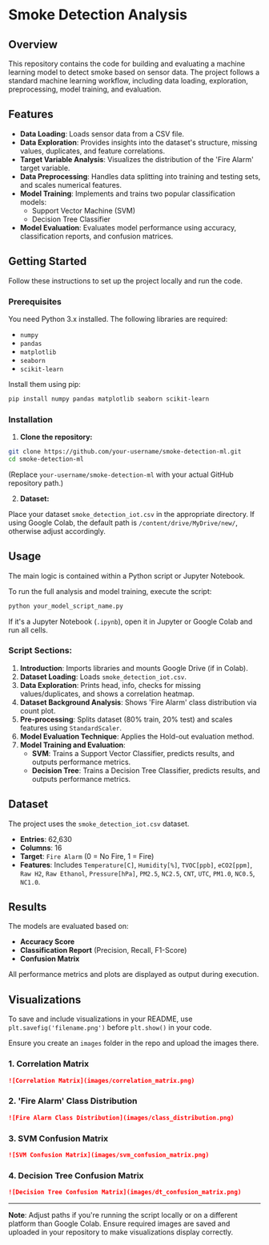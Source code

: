 # Smoke Detection Analysis

## Overview

This repository contains the code for building and evaluating a machine learning model to detect smoke based on sensor data. The project follows a standard machine learning workflow, including data loading, exploration, preprocessing, model training, and evaluation.

## Features

* **Data Loading**: Loads sensor data from a CSV file.
* **Data Exploration**: Provides insights into the dataset's structure, missing values, duplicates, and feature correlations.
* **Target Variable Analysis**: Visualizes the distribution of the 'Fire Alarm' target variable.
* **Data Preprocessing**: Handles data splitting into training and testing sets, and scales numerical features.
* **Model Training**: Implements and trains two popular classification models:
  * Support Vector Machine (SVM)
  * Decision Tree Classifier
* **Model Evaluation**: Evaluates model performance using accuracy, classification reports, and confusion matrices.

## Getting Started

Follow these instructions to set up the project locally and run the code.

### Prerequisites

You need Python 3.x installed. The following libraries are required:

* `numpy`
* `pandas`
* `matplotlib`
* `seaborn`
* `scikit-learn`

Install them using pip:

```bash
pip install numpy pandas matplotlib seaborn scikit-learn
```

### Installation

1. **Clone the repository:**

```bash
git clone https://github.com/your-username/smoke-detection-ml.git
cd smoke-detection-ml
```

(Replace `your-username/smoke-detection-ml` with your actual GitHub repository path.)

2. **Dataset:**

Place your dataset `smoke_detection_iot.csv` in the appropriate directory. If using Google Colab, the default path is `/content/drive/MyDrive/new/`, otherwise adjust accordingly.

## Usage

The main logic is contained within a Python script or Jupyter Notebook.

To run the full analysis and model training, execute the script:

```bash
python your_model_script_name.py
```

If it's a Jupyter Notebook (`.ipynb`), open it in Jupyter or Google Colab and run all cells.

### Script Sections:

1. **Introduction**: Imports libraries and mounts Google Drive (if in Colab).
2. **Dataset Loading**: Loads `smoke_detection_iot.csv`.
3. **Data Exploration**: Prints head, info, checks for missing values/duplicates, and shows a correlation heatmap.
4. **Dataset Background Analysis**: Shows 'Fire Alarm' class distribution via count plot.
5. **Pre-processing**: Splits dataset (80% train, 20% test) and scales features using `StandardScaler`.
6. **Model Evaluation Technique**: Applies the Hold-out evaluation method.
7. **Model Training and Evaluation**:
   * **SVM**: Trains a Support Vector Classifier, predicts results, and outputs performance metrics.
   * **Decision Tree**: Trains a Decision Tree Classifier, predicts results, and outputs performance metrics.

## Dataset

The project uses the `smoke_detection_iot.csv` dataset.

- **Entries**: 62,630
- **Columns**: 16
- **Target**: `Fire Alarm` (0 = No Fire, 1 = Fire)
- **Features**: Includes `Temperature[C]`, `Humidity[%]`, `TVOC[ppb]`, `eCO2[ppm]`, `Raw H2`, `Raw Ethanol`, `Pressure[hPa]`, `PM2.5`, `NC2.5`, `CNT`, `UTC`, `PM1.0`, `NC0.5`, `NC1.0`.

## Results

The models are evaluated based on:

* **Accuracy Score**
* **Classification Report** (Precision, Recall, F1-Score)
* **Confusion Matrix**

All performance metrics and plots are displayed as output during execution.

## Visualizations

To save and include visualizations in your README, use `plt.savefig('filename.png')` before `plt.show()` in your code.

Ensure you create an `images` folder in the repo and upload the images there.

### 1. Correlation Matrix

```markdown
![Correlation Matrix](images/correlation_matrix.png)
```

### 2. 'Fire Alarm' Class Distribution

```markdown
![Fire Alarm Class Distribution](images/class_distribution.png)
```

### 3. SVM Confusion Matrix

```markdown
![SVM Confusion Matrix](images/svm_confusion_matrix.png)
```

### 4. Decision Tree Confusion Matrix

```markdown
![Decision Tree Confusion Matrix](images/dt_confusion_matrix.png)
```

---

**Note**: Adjust paths if you're running the script locally or on a different platform than Google Colab. Ensure required images are saved and uploaded in your repository to make visualizations display correctly.
